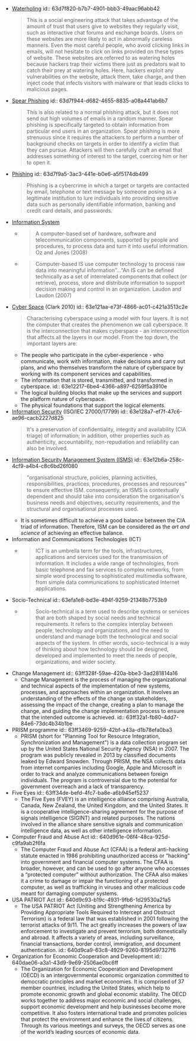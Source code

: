 - [Waterholing](https://www.oreilly.com/library/view/cybersecurity-attack/9781788475297/9f193edd-e0d8-4ad8-bbc0-11678e996910.xhtml)
  id:: 63d7f820-b7b7-4901-bbb3-49aac96abb42
  > This is a social engineering attack that takes advantage of the amount 
  of trust that users give to websites they regularly visit, such as 
  interactive chat forums and exchange boards. Users on these websites are
   more likely to act in abnormally careless manners. Even the most 
  careful people, who avoid clicking links in emails, will not hesitate to
   click on links provided on these types of website. These websites are 
  referred to as watering holes because hackers trap their victims there 
  just as predators wait to catch their prey at watering holes. Here, 
  hackers exploit any vulnerabilities on the website, attack them, take 
  charge, and then inject code that infects visitors with malware or that 
  leads clicks to malicious pages.
- [Spear Phishing](https://www.oreilly.com/library/view/cybersecurity-attack/9781788475297/46b0717c-6884-48e7-9584-029219e7f2cc.xhtml)
  id:: 63d7f944-d682-4655-8835-a08a441ab6b7
  > This is also related to a normal phishing attack, but it does not send 
  out high volumes of emails in a random manner. Spear phishing is 
  specifically targeted to obtain information from particular end users in
   an organization. Spear phishing is more strenuous since it requires the
   attackers to perform a number of background checks on targets in order 
  to identify a victim that they can pursue. Attackers will then carefully
   craft an email that addresses something of interest to the target, 
  coercing him or her to open it.
- [Phishing](https://www.phishing.org/what-is-phishing)
  id:: 63d7f9a5-3ac3-441e-b0e6-a5f5174db499
  > Phishing is a cybercrime in which a target or targets are contacted by email, telephone or text message by someone posing as a legitimate institution to lure individuals into providing sensitive data such as personally
  identifiable information, banking and credit card details, and passwords.
- [Information System](https://moodle.port.ac.uk/mod/page/view.php?id=2595408)
	- > A computer-based set of hardware, software and telecommunication components, supported by people and procedures, to process data and turn it into useful information.
	  Oz and Jones (2008)
	- > Computer-based IS use computer technology to process raw data into meaningful information”...“An IS can be defined technically as a set of interrelated components that collect (or retrieve), process, store and distribute information to support decision making and control in an organization.
	  Laudon and Laudon (2007)
- [Cyber Space](https://ecir.mit.edu/sites/default/files/documents/%5BClark%5D%20Characterizing%20Cyberspace-%20Past%2C%20Present%20and%20Future.pdf) (Clark 2010)
  id:: 63e121aa-e73f-4866-ac01-c421a3513c2e
  > Characterising cyberspace using a model with four layers. It is not the computer that creates the phenomenon we call cyberspace. It is the interconnection that makes cyberspace - an interconnection that affects all the layers in our model. From the top down, the important layers are:
	- The people who participate in the cyber-experience - who communicate, work with information, make decisions and carry out plans, and who themselves transform the nature of cyberspace by working with its component services and capabilities.
	- The information that is stored, transmitted, and transformed in cyberspace.
	  id:: 63e12217-6be4-4366-a897-6259f5a3910e
	- The logical building blocks that make up the services and support the platform nature of cyberspace.
	- The physical foundations that support the logical elements.
- [Information Security](https://www.researchgate.net/profile/Segundo-Castro-Gonzales/publication/323265813_EVALUATION_OF_VULNERABILITIES_IN_COMPUTER_SYSTEMS_USERS/links/5a8afeec0f7e9b1a9555a121/EVALUATION-OF-VULNERABILITIES-IN-COMPUTER-SYSTEMS-USERS.pdf) (ISO/IEC 27000/17799)
  id:: 63e128a7-ef7f-47c6-ae96-cacb2227d825
  > It's a preservation of confidentiality, integrity and availability (CIA triage) of information; in addition, other properties such as authenticity, accountability, non-repudiation and reliability can also be involved.
- [Information Security Management System (ISMS)](https://books.google.de/books?hl=en&lr=&id=uFObBAAAQBAJ&oi=fnd&pg=PA5&dq=%22organisational+structure,+policies,+planning+activities,+responsibilities,+practices,+procedures,+processes+and+resources,%22&ots=bVglltp1Yr&sig=phInMVwyxq_LxQ_h1lC2delu0_o&redir_esc=y#v=onepage&q=organisational%20structure%2C%20policies%2C%20planning%20activities%2C%20responsibilities%2C%20practices%2C%20procedures%2C%20processes%20and%20resources%2C&f=false)
  id:: 63e12b6a-258c-4cf9-a4b4-c8c6bd26f080
  > "organisational structure, policies, planning activities, responsibilities, practices, procedures, processes and resources" to ensure effective ISM. consequently, an ISMS is contextually dependent and should take into consideration the organisation's business needs and objectives, security requirements, and the structural and organisational processes used.
	- It is sometimes difficult to achieve a good balance between the CIA triad of information. Therefore, ISM can be considered as the *art and science* of achieving an effective balance.
- Information and Communications Technologies (ICT)
	- > ICT is an umbrella term for the tools, infrastructures, applications and services used for the transmission of information. It includes a wide range of technologies, from basic telephone and fax services to complex networks, from simple word processing to sophisticated multimedia software, from simple data communications to sophisticated Internet applications.
- Socio-Technical
  id:: 63efa1e8-bd3e-494f-9259-21348b7753b9
	- > Socio-technical is a term used to describe systems or services that are both shaped by social needs and technical requirements. It refers to the complex interplay between people, technology and organizations, and the need to understand and manage both the technological and social aspects of the system. In other words, socio-technical is a way of thinking about how technology should be designed, developed and implemented to meet the needs of people, organizations, and wider society.
- Change Management
  id:: 63ff328f-59ae-420a-bbe3-3ad281814a16
	- Change Management is the process of managing the organizational and technical aspects of the implementation of new systems, processes, and approaches within an organization. It involves an understanding of the effects of the change on stakeholders, assessing the impact of the change, creating a plan to manage the change, and guiding the change implementation process to ensure that the intended outcome is achieved.
	  id:: 63ff32a1-fb80-4dd7-84e6-73dc4b34b1be
- PRISM programme
  id:: 63ff3469-9259-42bf-a43a-d1b78efa0ba3
	- PRISM (short for "Planning Tool for Resource Integration, Synchronization and Management") is a data collection program set up by the United States National Security Agency (NSA) in 2007. The program was publicly revealed in 2013 by classified documents leaked by Edward Snowden. Through PRISM, the NSA collects data from internet companies including Google, Apple and Microsoft in order to track and analyze communications between foreign individuals. The program is controversial due to the potential for government overreach and a lack of transparency.
- Five Eyes
  id:: 63ff34de-befd-4fc7-ba8e-a6b945ef5237
	- The Five Eyes (FVEY) is an intelligence alliance comprising Australia, Canada, New Zealand, the United Kingdom, and the United States. It is a cooperative intelligence-sharing agreement for the purpose of signals intelligence (SIGINT) and related purposes. The nations involved in the alliance share sensitive signals and communication intelligence data, as well as other intelligence information.
- Computer Fraud and Abuse Act
  id:: 640d961e-06f4-48ca-925d-c9fa9ab2f6fa
	- The Computer Fraud and Abuse Act (CFAA) is a federal anti-hacking statute enacted in 1986 prohibiting unauthorized access or “hacking” into government and financial computer systems. The CFAA is broader, however, and can be used to go after anyone who accesses a “protected computer” without authorization. The CFAA also makes it a crime to damage or impair the functioning of a protected computer, as well as trafficking in viruses and other malicious code meant for damaging computer systems.
- USA PATRIOT Act
  id:: 640d9c93-b19c-4931-9fb6-1d29530a21a5
	- The USA PATRIOT Act (Uniting and Strengthening America by Providing Appropriate Tools Required to Intercept and Obstruct Terrorism) is a federal law that was established in 2001 following the terrorist attacks of 9/11. The act greatly increases the powers of law enforcement to investigate and prevent terrorism, both domestically and abroad. It affects a variety of areas, including surveillance, financial transactions, border control, immigration, and document authentication.
	  id:: 640d9ca9-63c8-4929-9260-8195d97327f6
- Organization for Economic Cooperation and Development
  id:: 640dae06-a3a1-43d9-9e69-2506ae0bc6ff
	- The Organization for Economic Cooperation and Development (OECD) is an intergovernmental economic organization committed to democratic principles and market economies. It is comprised of 37 member countries, including the United States, which help to promote economic growth and global economic stability. The OECD works together to address major economic and social challenges, support economic development and help businesses become more competitive. It also fosters international trade and promotes policies that protect the environment and enhance the lives of citizens. Through its various meetings and surveys, the OECD serves as one of the world’s leading sources of economic data.